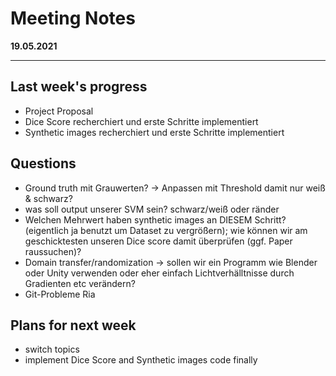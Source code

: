 # Meeting Notes
**19.05.2021**

---

## Last week's progress
- Project Proposal
- Dice Score recherchiert und erste Schritte implementiert
- Synthetic images recherchiert und erste Schritte implementiert

## Questions
- Ground truth mit Grauwerten? → Anpassen mit Threshold damit nur weiß & schwarz?
- was soll output unserer SVM sein? schwarz/weiß oder ränder
- Welchen Mehrwert haben synthetic images an DIESEM Schritt? (eigentlich ja benutzt um Dataset zu vergrößern); wie können wir am geschicktesten unseren Dice score damit überprüfen (ggf. Paper raussuchen)?
- Domain transfer/randomization -> sollen wir ein Programm wie Blender oder Unity verwenden oder eher einfach Lichtverhälltnisse durch Gradienten etc verändern?
- Git-Probleme Ria


## Plans for next week
- switch topics
- implement Dice Score and Synthetic images code finally
